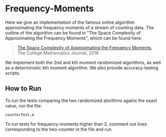 # Frequency-Moments
Here we give an implementation of the famous online algorithm approximating the frequency moments of a stream of counting data. The outline of the algorithm can be found in "The Space Complexity of Approximating the Frequency Moments", which can be found here: 

> [The Space Complexity of Approximating the Frequency Moments](https://www.sciencedirect.com/science/article/pii/S0022000097915452), The College Mathematics Journal, 2018


We implement both the 2nd and kth moment randomized algorithms, as well as a deterministic kth moment algorithm. We also provide accuracy-testing scripts.

## How to Run
To run the tests comparing the two randomized alorithms agains the exact value, run the file:
```
counterTest.m
```
To run tests for frequency moments higher than 2, comment out lines corresponding to the two-counter in the file and run.
